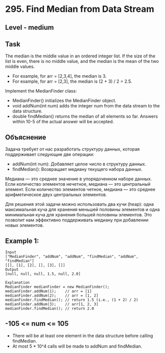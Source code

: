 # 295. Find Median from Data Stream


## Level - medium


## Task
The median is the middle value in an ordered integer list. If the size of the list is even, there is no middle value, 
and the median is the mean of the two middle values.
- For example, for arr = [2,3,4], the median is 3.
- For example, for arr = [2,3], the median is (2 + 3) / 2 = 2.5.

Implement the MedianFinder class:
- MedianFinder() initializes the MedianFinder object.
- void addNum(int num) adds the integer num from the data stream to the data structure.
- double findMedian() returns the median of all elements so far. Answers within 10-5 of the actual answer will be accepted.


## Объяснение
Задача требует от нас разработать структуру данных, которая поддерживает следующие две операции:
- addNum(int num): Добавляет целое число в структуру данных.
- findMedian(): Возвращает медиану текущего набора данных.

Медиана — это среднее значение в упорядоченном наборе данных. 
Если количество элементов нечетное, медиана — это центральный элемент. 
Если количество элементов четное, медиана — это среднее арифметическое двух центральных элементов.

Для решения этой задачи можно использовать два кучи (heap): одна максимальная куча для хранения меньшей половины элементов 
и одна минимальная куча для хранения большей половины элементов. 
Это позволит нам эффективно поддерживать медиану при добавлении новых элементов.



## Example 1:
````
Input
["MedianFinder", "addNum", "addNum", "findMedian", "addNum", "findMedian"]
[[], [1], [2], [], [3], []]
Output
[null, null, null, 1.5, null, 2.0]

Explanation
MedianFinder medianFinder = new MedianFinder();
medianFinder.addNum(1);    // arr = [1]
medianFinder.addNum(2);    // arr = [1, 2]
medianFinder.findMedian(); // return 1.5 (i.e., (1 + 2) / 2)
medianFinder.addNum(3);    // arr[1, 2, 3]
medianFinder.findMedian(); // return 2.0
````


## -105 <= num <= 105
- There will be at least one element in the data structure before calling findMedian.
- At most 5 * 10^4 calls will be made to addNum and findMedian.